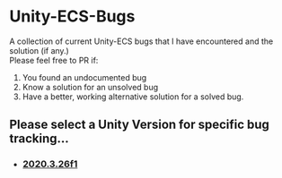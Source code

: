 # Unity-ECS-Bugs
A collection of current Unity-ECS bugs that I have encountered and the solution (if any.)  
Please feel free to PR if:
1. You found an undocumented bug
2. Know a solution for an unsolved bug
3. Have a better, working alternative solution for a solved bug.
  

## Please select a Unity Version for specific bug tracking...
* ### [2020.3.26f1](2020.3.26f1)
